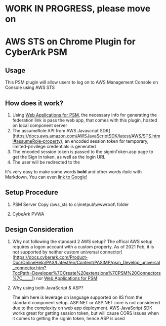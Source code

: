 # WORK IN PROGRESS, please move on

# AWS STS on Chrome Plugin for CyberArk PSM

## Usage
This PSM plugin will allow users to log on to AWS Management Console on Console using AWS STS

## How does it work?

1. Using [Web Applications for PSM](https://docs.cyberark.com/Product-Doc/OnlineHelp/PAS/Latest/en/Content/PASIMP/psm_WebApplication.htm?tocpath=Developer%7CCreate%20extensions%7CPSM%20Connectors%7C_____2), the necessary info for generating the federation link is pass the web app, that comes with this plugin, hosted on local component server
2. The assumeRole API from AWS Javascript SDK](https://docs.aws.amazon.com/AWSJavaScriptSDK/latest/AWS/STS.html#assumeRole-property), an encoded session token for temporary, limited-privilege credentials is generated
3. The encoded session token is passed to the signinToken.asp page to get the Sign In token, as well as the login URL
4. The user will be redirected to the 

It's very easy to make some words **bold** and other words *italic* with Markdown. You can even [link to Google!](http://google.com)

## Setup Procedure

1. PSM Server
Copy /aws_sts to c:\inetpub\wwwroot\ folder

2. CybeArk PVWA 


## Design Consideration
1. Why not following the standard 2 AWS setup?
   The offical AWS setup requires a logon account with a custom property.    As of 2021 Feb, it is not supported by neither custom universal connector](https://docs.cyberark.com/Product-Doc/OnlineHelp/PAS/Latest/en/Content/PASIMP/psm_Develop_universal_connector.htm?TocPath=Developer%7CCreate%20extensions%7CPSM%20Connectors%7C_____1) nor  [Web Applications for PSM](https://docs.cyberark.com/Product-Doc/OnlineHelp/PAS/Latest/en/Content/PASIMP/psm_WebApplication.htm?tocpath=Developer%7CCreate%20extensions%7CPSM%20Connectors%7C_____2)

2. Why using both JavaScript & ASP?

   The aim here is leverage on language supported on IIS from the standard component setup.
   ASP.NET or ASP.NET core is not considered due to the complexity on web app deployment.
   AWS JavaScript SDK works great for getting session token, but will cause CORS issues when it comes to getting the signin token, hence ASP is used 
